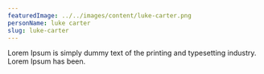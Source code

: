 ```yaml
---
featuredImage: ../../images/content/luke-carter.png
personName: luke carter
slug: luke-carter
---
```


Lorem Ipsum is simply dummy text of the printing and typesetting industry. Lorem Ipsum has been.